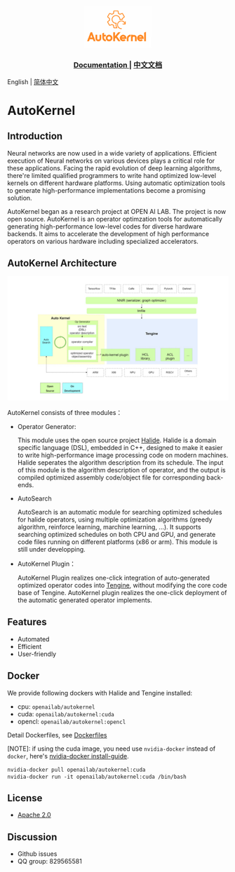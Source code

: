 <div align="center">
  <img width="30%" src="doc/logo.png">
  <h3> <a href="https://autokernel-docs-en.readthedocs.io/"> Documentation </a> | <a href="https://autokernel-docs.readthedocs.io/"> 中文文档 </a>  </h3>
</div>

English | [简体中文](./README_CN.md)

# AutoKernel

## Introduction
Neural networks are now used in a wide variety of applications. Efficient execution of Neural networks on various devices plays a critical role for these applications. Facing the rapid evolution of deep learning algorithms, there're limited qualified programmers to write hand optimized low-level kernels on different hardware platforms. Using automatic optimization tools to generate high-performance implementations become a promising solution. 

AutoKernel began as a research project at OPEN AI LAB. The project is now open source. AutoKernel is an operator optimzation tools for automatically generating high-performance low-level codes for diverse hardware backends. It aims to accelerate the development of high performance operators on various hardware including specialized accelerators.

## AutoKernel Architecture

![AutoKernel arch](doc/architecture-en.png)

AutoKernel consists of three modules：
* Operator Generator: 

  This module uses the open source project [Halide](https://github.com/halide/Halide). Halide is a domain specific language (DSL), embedded in C++, designed to make it easier to write high-performance image processing code on modern machines. Halide seperates the algorithm description from its schedule. The input of this module is the algorithm description of operator, and the output is compiled optimized assembly code/object file for corresponding back-ends.


* AutoSearch

  AutoSearch is an automatic module for searching optimized schedules for halide operators, using multiple optimization algorithms (greedy algorithm, reinforce learning, marchine learning, ...). It supports searching optimized schedules on both CPU and GPU, and generate code files running on different platforms (x86 or arm). This module is still under developping.

* AutoKernel Plugin：
  
  AutoKernel Plugin realizes one-click integration of auto-generated optimized operator codes into [Tengine](https://github.com/OAID/Tengine), without modifying the core code base of Tengine.
  AutoKernel plugin realizes the one-click deployment of the automatic generated operator implements.

## Features

- Automated    
- Efficient   
- User-friendly    


## Docker
We provide following dockers with Halide and Tengine installed:
- cpu: `openailab/autokernel`
- cuda: `openailab/autokernel:cuda`
- opencl: `openailab/autokernel:opencl`

Detail Dockerfiles, see [Dockerfiles](Dockerfiles)

[NOTE]:
if using the cuda image, you need use `nvidia-docker` instead of `docker`, here's [nvidia-docker install-guide](https://docs.nvidia.com/datacenter/cloud-native/container-toolkit/install-guide.html#installing-on-ubuntu-and-debian).
```
nvidia-docker pull openailab/autokernel:cuda
nvidia-docker run -it openailab/autokernel:cuda /bin/bash
```

## License

- [Apache 2.0](LICENSE)


## Discussion
- Github issues
- QQ group: 829565581
